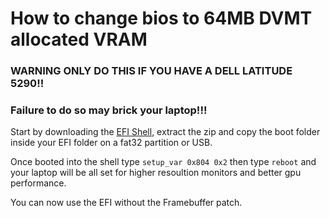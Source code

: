 
# How to change bios to 64MB DVMT allocated VRAM

### WARNING ONLY DO THIS IF YOU HAVE A DELL LATITUDE 5290!!

### Failure to do so may brick your laptop!!!

Start by downloading the [EFI Shell](https://github.com/lukeshondas/Dell-Latitude-5290-Opencore/blob/main/EFI%20Shell.zip), extract the zip and copy the boot folder inside your EFI folder on a fat32 partition or USB.

Once booted into the shell type `setup_var 0x804 0x2` then type `reboot` and your laptop will be all set for higher resoultion monitors and better gpu performance.

You can now use the EFI without the Framebuffer patch.